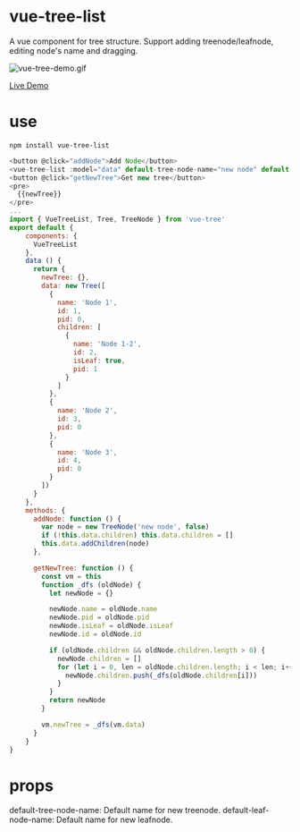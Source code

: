 # vue-tree-list
A vue component for tree structure. Support adding treenode/leafnode, editing node's name and dragging.

![vue-tree-demo.gif](https://raw.githubusercontent.com/ParadeTo/vue-tree-list/master/img/demo.gif)

[Live Demo](http://paradeto.com/vue-tree-list/)

# use
``npm install vue-tree-list``

```javascript
<button @click="addNode">Add Node</button>
<vue-tree-list :model="data" default-tree-node-name="new node" default-leaf-node-name="new leaf"></vue-tree-list>
<button @click="getNewTree">Get new tree</button>
<pre>
  {{newTree}}
</pre>
...
import { VueTreeList, Tree, TreeNode } from 'vue-tree'
export default {
    components: {
      VueTreeList
    },
    data () {
      return {
        newTree: {},
        data: new Tree([
          {
            name: 'Node 1',
            id: 1,
            pid: 0,
            children: [
              {
                name: 'Node 1-2',
                id: 2,
                isLeaf: true,
                pid: 1
              }
            ]
          },
          {
            name: 'Node 2',
            id: 3,
            pid: 0
          },
          {
            name: 'Node 3',
            id: 4,
            pid: 0
          }
        ])
      }
    },
    methods: {
      addNode: function () {
        var node = new TreeNode('new node', false)
        if (!this.data.children) this.data.children = []
        this.data.addChildren(node)
      },

      getNewTree: function () {
        const vm = this
        function _dfs (oldNode) {
          let newNode = {}

          newNode.name = oldNode.name
          newNode.pid = oldNode.pid
          newNode.isLeaf = oldNode.isLeaf
          newNode.id = oldNode.id

          if (oldNode.children && oldNode.children.length > 0) {
            newNode.children = []
            for (let i = 0, len = oldNode.children.length; i < len; i++) {
              newNode.children.push(_dfs(oldNode.children[i]))
            }
          }
          return newNode
        }

        vm.newTree = _dfs(vm.data)
      }
    }
}
```

# props
default-tree-node-name: Default name for new treenode.
default-leaf-node-name: Default name for new leafnode.

